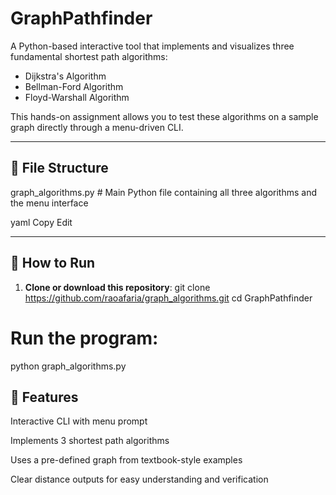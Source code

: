 # GraphPathfinder

A Python-based interactive tool that implements and visualizes three fundamental shortest path algorithms:

- Dijkstra's Algorithm
- Bellman-Ford Algorithm
- Floyd-Warshall Algorithm

This hands-on assignment allows you to test these algorithms on a sample graph directly through a menu-driven CLI.

---

## 📂 File Structure

graph_algorithms.py # Main Python file containing all three algorithms and the menu interface

yaml
Copy
Edit

---

## 🚀 How to Run

1. **Clone or download this repository**:
   git clone https://github.com/raoafaria/graph_algorithms.git
   cd GraphPathfinder

# Run the program:
python graph_algorithms.py

## 📌 Features
Interactive CLI with menu prompt

Implements 3 shortest path algorithms

Uses a pre-defined graph from textbook-style examples

Clear distance outputs for easy understanding and verification

